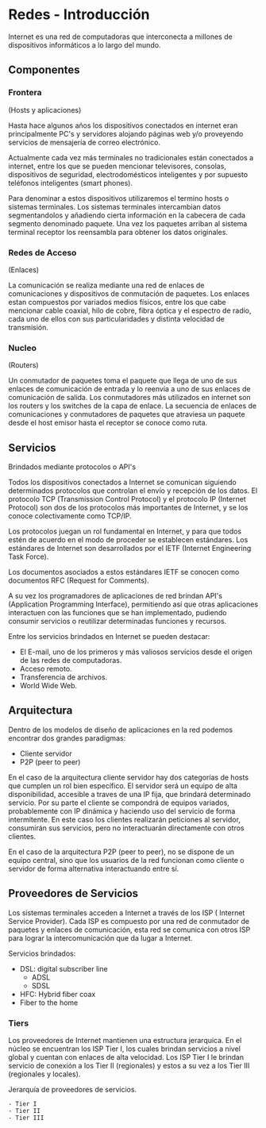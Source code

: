 # Redes - Introducción

Internet es una red de computadoras que interconecta a millones de dispositivos informáticos a lo largo del mundo.

## Componentes

### Frontera

(Hosts y aplicaciones)

Hasta hace algunos años los dispositivos conectados en internet eran principalmente PC's y servidores alojando páginas web y/o proveyendo servicios de mensajería de correo electrónico.

Actualmente cada vez más terminales no tradicionales están conectados a internet, entre los que se pueden mencionar televisores, consolas, dispositivos de seguridad, electrodomésticos inteligentes y por supuesto teléfonos inteligentes (smart phones).

Para denominar a estos dispositivos utilizaremos el termino hosts o sistemas terminales. Los sistemas terminales intercambian datos segmentandolos y añadiendo cierta información en la cabecera de cada segmento denominado paquete.
Una vez los paquetes arriban al sistema terminal receptor los reensambla para obtener los datos originales.

### Redes de Acceso

(Enlaces)

La comunicación se realiza mediante una red de enlaces de comunicaciones y dispositivos de conmutación de paquetes. Los enlaces estan compuestos por variados medios físicos, entre los que cabe mencionar cable coaxial, hilo de cobre, fibra óptica y el espectro de radio, cada uno de ellos con sus particularidades y distinta velocidad de transmisión.

### Nucleo

(Routers)

Un conmutador de paquetes toma el paquete que llega de uno de sus enlaces de comunicación de entrada y lo reenvía a uno de sus enlaces de comunicación de salida. Los conmutadores más utilizados en internet son los routers y los switches de la capa de enlace. La secuencia de enlaces de comunicaciones y conmutadores de paquetes que atraviesa un paquete desde el host emisor hasta el receptor se conoce como ruta.

## Servicios

Brindados mediante protocolos o API's

Todos los dispositivos conectados a Internet se comunican siguiendo determinados protocolos que controlan el envío y recepción de los datos. El protocolo TCP (Transmission Control Protocol) y el protocolo IP (Internet Protocol) son dos de los protocolos más importantes de Internet, y se los conoce colectivamente como TCP/IP.

Los protocolos juegan un rol fundamental en Internet, y para que todos estén de acuerdo en el modo de proceder se establecen estándares. Los estándares de Internet son desarrollados por el IETF (Internet Engineering Task Force).

Los documentos asociados a estos estándares IETF se conocen como documentos RFC (Request for Comments).

A su vez los programadores de aplicaciones de red brindan API's (Application Programming Interface), permitiendo así que otras aplicaciones interactuen con las funciones que se han implementado, pudiendo consumir servicios o reutilizar determinadas funciones y recursos.

Entre los servicios brindados en Internet se pueden destacar:

- El E-mail, uno de los primeros y más valiosos servicios desde el origen de las redes de computadoras.
- Acceso remoto.
- Transferencia de archivos.
- World Wide Web.

## Arquitectura

Dentro de los modelos de diseño de aplicaciones en la red
podemos encontrar dos grandes paradigmas:

- Cliente servidor
- P2P (peer to peer)

En el caso de la arquitectura cliente servidor hay dos categorías de hosts que cumplen un rol bien específico.
El servidor será un equipo de alta disponibilidad, accesible a traves de una IP fija, que brindará determinado servicio.
Por su parte el cliente se compondrá de equipos variados, probablemente con IP dinámica y haciendo uso del servicio de forma intermitente. En este caso los clientes realizarán peticiones al servidor, consumirán sus servicios, pero no interactuarán directamente con otros clientes.

En el caso de la arquitectura P2P (peer to peer), no se dispone de un equipo central, sino que los usuarios de la red funcionan como cliente o servidor de forma alternativa interactuando entre sí.

## Proveedores de Servicios

Los sistemas terminales acceden a Internet a través de los ISP ( Internet Service Provider). Cada ISP es compuesto por una red de conmutador de paquetes y enlaces de comunicación, esta red se comunica con otros ISP para lograr la intercomunicación que da lugar a Internet.

Servicios brindados:

- DSL: digital subscriber line
  - ADSL
  - SDSL
- HFC: Hybrid fiber coax
- Fiber to the home

### Tiers

Los proveedores de Internet mantienen una estructura jerarquica.
En el núcleo se encuentran los ISP Tier I, los cuales brindan servicios a nivel global y cuentan con enlaces de alta velocidad. Los ISP Tier I le brindan servicio de conexión a los Tier II (regionales) y estos a su vez a los Tier III (regionales y locales).

  Jerarquía de proveedores de servicios.

    - Tier I
    - Tier II
    - Tier III

